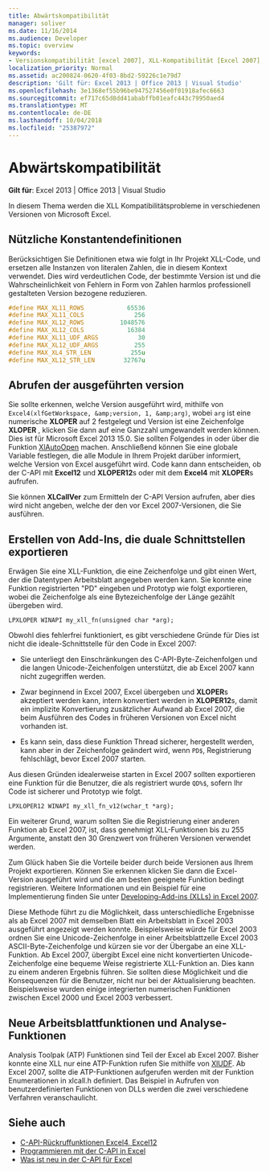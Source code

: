 ```yaml
---
title: Abwärtskompatibilität
manager: soliver
ms.date: 11/16/2014
ms.audience: Developer
ms.topic: overview
keywords:
- Versionskompatibilität [excel 2007], XLL-Kompatibilität [Excel 2007], Abwärtskompatibilität [Excel 2007]
localization_priority: Normal
ms.assetid: ac200824-0620-4f03-8bd2-59226c1e79d7
description: 'Gilt für: Excel 2013 | Office 2013 | Visual Studio'
ms.openlocfilehash: 3e1368ef55b96be947527456e0f01918afec6663
ms.sourcegitcommit: ef717c65d8dd41ababffb01eafc443c79950aed4
ms.translationtype: MT
ms.contentlocale: de-DE
ms.lasthandoff: 10/04/2018
ms.locfileid: "25387972"
---
```

# <a name="backward-compatibility"></a>Abwärtskompatibilität

**Gilt für**: Excel 2013 | Office 2013 | Visual Studio 
  
In diesem Thema werden die XLL Kompatibilitätsprobleme in verschiedenen Versionen von Microsoft Excel.
  
## <a name="useful-constant-definitions"></a>Nützliche Konstantendefinitionen

Berücksichtigen Sie Definitionen etwa wie folgt in Ihr Projekt XLL-Code, und ersetzen alle Instanzen von literalen Zahlen, die in diesem Kontext verwendet. Dies wird verdeutlichen Code, der bestimmte Version ist und die Wahrscheinlichkeit von Fehlern in Form von Zahlen harmlos professionell gestalteten Version bezogene reduzieren.
  
```cpp
#define MAX_XL11_ROWS            65536
#define MAX_XL11_COLS              256
#define MAX_XL12_ROWS          1048576
#define MAX_XL12_COLS            16384
#define MAX_XL11_UDF_ARGS           30
#define MAX_XL12_UDF_ARGS          255
#define MAX_XL4_STR_LEN           255u
#define MAX_XL12_STR_LEN        32767u
```

## <a name="getting-the-running-version"></a>Abrufen der ausgeführten version

Sie sollte erkennen, welche Version ausgeführt wird, mithilfe von `Excel4(xlfGetWorkspace, &amp;version, 1, &amp;arg)`, wobei `arg` ist eine numerische **XLOPER** auf 2 festgelegt und Version ist eine Zeichenfolge **XLOPER** , klicken Sie dann auf eine Ganzzahl umgewandelt werden können. Dies ist für Microsoft Excel 2013 15.0. Sie sollten Folgendes in oder über die Funktion [XlAutoOpen](xlautoopen.md) machen. Anschließend können Sie eine globale Variable festlegen, die alle Module in Ihrem Projekt darüber informiert, welche Version von Excel ausgeführt wird. Code kann dann entscheiden, ob der C-API mit **Excel12** und **XLOPER12**s oder mit dem **Excel4** mit **XLOPER**s aufrufen.
  
Sie können **XLCallVer** zum Ermitteln der C-API Version aufrufen, aber dies wird nicht angeben, welche der den vor Excel 2007-Versionen, die Sie ausführen. 
  
## <a name="creating-add-ins-that-export-dual-interfaces"></a>Erstellen von Add-Ins, die duale Schnittstellen exportieren

Erwägen Sie eine XLL-Funktion, die eine Zeichenfolge und gibt einen Wert, der die Datentypen Arbeitsblatt angegeben werden kann. Sie konnte eine Funktion registrierten "PD" eingeben und Prototyp wie folgt exportieren, wobei die Zeichenfolge als eine Bytezeichenfolge der Länge gezählt übergeben wird.
  
`LPXLOPER WINAPI my_xll_fn(unsigned char *arg);`
  
Obwohl dies fehlerfrei funktioniert, es gibt verschiedene Gründe für Dies ist nicht die ideale-Schnittstelle für den Code in Excel 2007:
  
- Sie unterliegt den Einschränkungen des C-API-Byte-Zeichenfolgen und die langen Unicode-Zeichenfolgen unterstützt, die ab Excel 2007 kann nicht zugegriffen werden.
    
- Zwar beginnend in Excel 2007, Excel übergeben und **XLOPER**s akzeptiert werden kann, intern konvertiert werden in **XLOPER12**s, damit ein implizite Konvertierung zusätzlicher Aufwand ab Excel 2007, die beim Ausführen des Codes in früheren Versionen von Excel nicht vorhanden ist.
    
- Es kann sein, dass diese Funktion Thread sicherer, hergestellt werden, kann aber in der Zeichenfolge geändert wird, wenn `PD$`, Registrierung fehlschlägt, bevor Excel 2007 starten.
    
Aus diesen Gründen idealerweise starten in Excel 2007 sollten exportieren eine Funktion für die Benutzer, die als registriert wurde `QD%$`, sofern Ihr Code ist sicherer und Prototyp wie folgt.
  
`LPXLOPER12 WINAPI my_xll_fn_v12(wchar_t *arg);`
  
Ein weiterer Grund, warum sollten Sie die Registrierung einer anderen Funktion ab Excel 2007, ist, dass genehmigt XLL-Funktionen bis zu 255 Argumente, anstatt den 30 Grenzwert von früheren Versionen verwendet werden.
  
Zum Glück haben Sie die Vorteile beider durch beide Versionen aus Ihrem Projekt exportieren. Können Sie erkennen klicken Sie dann die Excel-Version ausgeführt wird und die am besten geeignete Funktion bedingt registrieren. Weitere Informationen und ein Beispiel für eine Implementierung finden Sie unter [Developing-Add-ins (XLLs) in Excel 2007](https://msdn.microsoft.com/library/aa730920.aspx).
  
Diese Methode führt zu die Möglichkeit, dass unterschiedliche Ergebnisse als ab Excel 2007 mit demselben Blatt ein Arbeitsblatt in Excel 2003 ausgeführt angezeigt werden konnte. Beispielsweise würde für Excel 2003 ordnen Sie eine Unicode-Zeichenfolge in einer Arbeitsblattzelle Excel 2003 ASCII-Byte-Zeichenfolge und kürzen sie vor der Übergabe an eine XLL-Funktion. Ab Excel 2007, übergibt Excel eine nicht konvertierten Unicode-Zeichenfolge eine bequeme Weise registrierte XLL-Funktion an. Dies kann zu einem anderen Ergebnis führen. Sie sollten diese Möglichkeit und die Konsequenzen für die Benutzer, nicht nur bei der Aktualisierung beachten. Beispielsweise wurden einige integrierten numerischen Funktionen zwischen Excel 2000 und Excel 2003 verbessert.
  
## <a name="new-worksheet-functions-and-analysis-toolpak-functions"></a>Neue Arbeitsblattfunktionen und Analyse-Funktionen

Analysis Toolpak (ATP) Funktionen sind Teil der Excel ab Excel 2007. Bisher konnte eine XLL nur eine ATP-Funktion rufen Sie mithilfe von [XlUDF](xludf.md). Ab Excel 2007, sollte die ATP-Funktionen aufgerufen werden mit der Funktion Enumerationen in xlcall.h definiert. Das Beispiel in Aufrufen von benutzerdefinierten Funktionen von DLLs werden die zwei verschiedene Verfahren veranschaulicht.
  
## <a name="see-also"></a>Siehe auch

- [C-API-Rückruffunktionen Excel4, Excel12](c-api-callback-functions-excel4-excel12.md) 
- [Programmieren mit der C-API in Excel](programming-with-the-c-api-in-excel.md)
- [Was ist neu in der C-API für Excel](what-s-new-in-the-c-api-for-excel.md)

